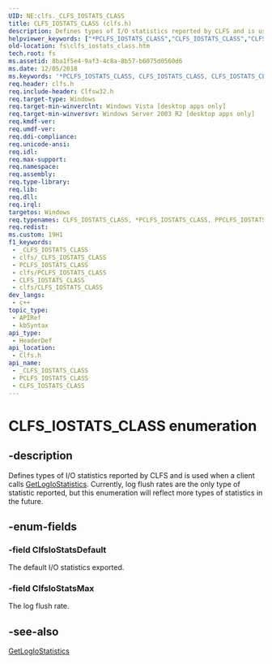 ```yaml
---
UID: NE:clfs._CLFS_IOSTATS_CLASS
title: CLFS_IOSTATS_CLASS (clfs.h)
description: Defines types of I/O statistics reported by CLFS and is used when a client calls GetLogIoStatistics.
helpviewer_keywords: ["*PCLFS_IOSTATS_CLASS","CLFS_IOSTATS_CLASS","CLFS_IOSTATS_CLASS enumeration [Files]","ClfsIoStatsDefault","ClfsIoStatsMax","PCLFS_IOSTATS_CLASS","PCLFS_IOSTATS_CLASS enumeration pointer [Files]","PPCLFS_IOSTATS_CLASS","PPCLFS_IOSTATS_CLASS enumeration pointer [Files]","clfs/CLFS_IOSTATS_CLASS","clfs/ClfsIoStatsDefault","clfs/ClfsIoStatsMax","clfs/PCLFS_IOSTATS_CLASS","clfs/PPCLFS_IOSTATS_CLASS","fs.clfs_iostats_class"]
old-location: fs\clfs_iostats_class.htm
tech.root: fs
ms.assetid: 8ba1f5e4-9af3-4c8a-8b57-b6075d0560d6
ms.date: 12/05/2018
ms.keywords: '*PCLFS_IOSTATS_CLASS, CLFS_IOSTATS_CLASS, CLFS_IOSTATS_CLASS enumeration [Files], ClfsIoStatsDefault, ClfsIoStatsMax, PCLFS_IOSTATS_CLASS, PCLFS_IOSTATS_CLASS enumeration pointer [Files], PPCLFS_IOSTATS_CLASS, PPCLFS_IOSTATS_CLASS enumeration pointer [Files], clfs/CLFS_IOSTATS_CLASS, clfs/ClfsIoStatsDefault, clfs/ClfsIoStatsMax, clfs/PCLFS_IOSTATS_CLASS, clfs/PPCLFS_IOSTATS_CLASS, fs.clfs_iostats_class'
req.header: clfs.h
req.include-header: Clfsw32.h
req.target-type: Windows
req.target-min-winverclnt: Windows Vista [desktop apps only]
req.target-min-winversvr: Windows Server 2003 R2 [desktop apps only]
req.kmdf-ver: 
req.umdf-ver: 
req.ddi-compliance: 
req.unicode-ansi: 
req.idl: 
req.max-support: 
req.namespace: 
req.assembly: 
req.type-library: 
req.lib: 
req.dll: 
req.irql: 
targetos: Windows
req.typenames: CLFS_IOSTATS_CLASS, *PCLFS_IOSTATS_CLASS, PPCLFS_IOSTATS_CLASS
req.redist: 
ms.custom: 19H1
f1_keywords:
 - _CLFS_IOSTATS_CLASS
 - clfs/_CLFS_IOSTATS_CLASS
 - PCLFS_IOSTATS_CLASS
 - clfs/PCLFS_IOSTATS_CLASS
 - CLFS_IOSTATS_CLASS
 - clfs/CLFS_IOSTATS_CLASS
dev_langs:
 - c++
topic_type:
 - APIRef
 - kbSyntax
api_type:
 - HeaderDef
api_location:
 - Clfs.h
api_name:
 - _CLFS_IOSTATS_CLASS
 - PCLFS_IOSTATS_CLASS
 - CLFS_IOSTATS_CLASS
---
```


# CLFS_IOSTATS_CLASS enumeration


## -description

Defines types of I/O statistics reported by CLFS and is used when a client calls <a href="/windows/desktop/api/clfsw32/nf-clfsw32-getlogiostatistics">GetLogIoStatistics</a>.  Currently, log flush rates are the only type of statistic reported, but this enumeration will reflect more types of statistics in the future.

## -enum-fields

### -field ClfsIoStatsDefault

The default I/O statistics exported.

### -field ClfsIoStatsMax

The log flush rate.

## -see-also

<a href="/windows/desktop/api/clfsw32/nf-clfsw32-getlogiostatistics">GetLogIoStatistics</a>

